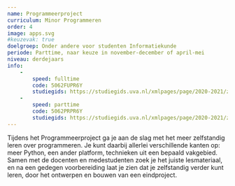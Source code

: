 ```yaml
---
name: Programmeerproject
curriculum: Minor Programmeren
order: 4
image: apps.svg
#keuzevak: true
doelgroep: Onder andere voor studenten Informatiekunde
periode: Parttime, naar keuze in november-december of april-mei
niveau: derdejaars
info:
    -
        speed: fulltime
        code: 5062FUPR6Y
        studiegids: https://studiegids.uva.nl/xmlpages/page/2020-2021/zoek-vak/vak/80267
    -
        speed: parttime
        code: 5062PRPR6Y
        studiegids: https://studiegids.uva.nl/xmlpages/page/2020-2021/zoek-vak/vak/79446
---
```


Tijdens het Programmeerproject ga je aan de slag met het meer zelfstandig leren over programmeren. Je kunt daarbij allerlei verschillende kanten op: meer Python, een ander platform, technieken uit een bepaald vakgebied. Samen met de docenten en medestudenten zoek je het juiste lesmateriaal, en na een gedegen voorbereiding laat je zien dat je zelfstandig verder kunt leren, door het ontwerpen en bouwen van een eindproject.
